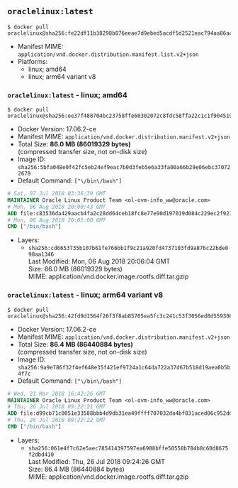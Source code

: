 ## `oraclelinux:latest`

```console
$ docker pull oraclelinux@sha256:fe22df11b38298b876eeae7d9ebed5acdf5d2521eac794aa86acabe02408363c
```

-	Manifest MIME: `application/vnd.docker.distribution.manifest.list.v2+json`
-	Platforms:
	-	linux; amd64
	-	linux; arm64 variant v8

### `oraclelinux:latest` - linux; amd64

```console
$ docker pull oraclelinux@sha256:ee37f488704bc23758ffe60302072c8fdc58ffa22c1c1f9045196f5fb22a024f
```

-	Docker Version: 17.06.2-ce
-	Manifest MIME: `application/vnd.docker.distribution.manifest.v2+json`
-	Total Size: **86.0 MB (86019329 bytes)**  
	(compressed transfer size, not on-disk size)
-	Image ID: `sha256:5bfa048e0f42fc5eb24ef9eac7b0d3feb5e6a33fa00a66b29e06ebc370722678`
-	Default Command: `["\/bin\/bash"]`

```dockerfile
# Sat, 07 Jul 2018 03:36:39 GMT
MAINTAINER Oracle Linux Product Team <ol-ovm-info_ww@oracle.com>
# Mon, 06 Aug 2018 20:00:43 GMT
ADD file:c83536da429aacb4fa2c28dd64ceb18fc8e77e90d197019d084c229ec2f921e5 in / 
# Mon, 06 Aug 2018 20:01:00 GMT
CMD ["/bin/bash"]
```

-	Layers:
	-	`sha256:cd6653735b107b61fe766bb1f9c21a920fd4737103fd9a876c22bde098aa1346`  
		Last Modified: Mon, 06 Aug 2018 20:06:04 GMT  
		Size: 86.0 MB (86019329 bytes)  
		MIME: application/vnd.docker.image.rootfs.diff.tar.gzip

### `oraclelinux:latest` - linux; arm64 variant v8

```console
$ docker pull oraclelinux@sha256:42fd9d1564f26f3f8ab85705ea5fc3c241c53f3056ed8d5593084cf8d5e0a576
```

-	Docker Version: 17.06.2-ce
-	Manifest MIME: `application/vnd.docker.distribution.manifest.v2+json`
-	Total Size: **86.4 MB (86440884 bytes)**  
	(compressed transfer size, not on-disk size)
-	Image ID: `sha256:9a9e786f32f4ef648e35f421ef9724a1c64da722a37d67b518d19aea0b5b4f7c`
-	Default Command: `["\/bin\/bash"]`

```dockerfile
# Wed, 21 Mar 2018 16:42:26 GMT
MAINTAINER Oracle Linux Product Team <ol-ovm-info_ww@oracle.com>
# Thu, 26 Jul 2018 09:22:21 GMT
ADD file:d99cb71c0051e33588bbb4d9db31ea49ffff707032da4bf831aced06c952dd6e in / 
# Thu, 26 Jul 2018 09:22:22 GMT
CMD ["/bin/bash"]
```

-	Layers:
	-	`sha256:061e4f7c62e5aec785414397597ea6988bffe50558b784b8c60d8675f2dbd410`  
		Last Modified: Thu, 26 Jul 2018 09:24:26 GMT  
		Size: 86.4 MB (86440884 bytes)  
		MIME: application/vnd.docker.image.rootfs.diff.tar.gzip
